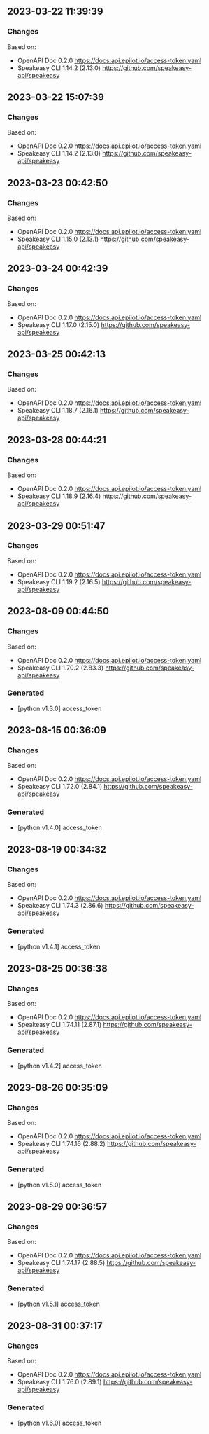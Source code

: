 

## 2023-03-22 11:39:39
### Changes
Based on:
- OpenAPI Doc 0.2.0 https://docs.api.epilot.io/access-token.yaml
- Speakeasy CLI 1.14.2 (2.13.0) https://github.com/speakeasy-api/speakeasy

## 2023-03-22 15:07:39
### Changes
Based on:
- OpenAPI Doc 0.2.0 https://docs.api.epilot.io/access-token.yaml
- Speakeasy CLI 1.14.2 (2.13.0) https://github.com/speakeasy-api/speakeasy

## 2023-03-23 00:42:50
### Changes
Based on:
- OpenAPI Doc 0.2.0 https://docs.api.epilot.io/access-token.yaml
- Speakeasy CLI 1.15.0 (2.13.1) https://github.com/speakeasy-api/speakeasy

## 2023-03-24 00:42:39
### Changes
Based on:
- OpenAPI Doc 0.2.0 https://docs.api.epilot.io/access-token.yaml
- Speakeasy CLI 1.17.0 (2.15.0) https://github.com/speakeasy-api/speakeasy

## 2023-03-25 00:42:13
### Changes
Based on:
- OpenAPI Doc 0.2.0 https://docs.api.epilot.io/access-token.yaml
- Speakeasy CLI 1.18.7 (2.16.1) https://github.com/speakeasy-api/speakeasy

## 2023-03-28 00:44:21
### Changes
Based on:
- OpenAPI Doc 0.2.0 https://docs.api.epilot.io/access-token.yaml
- Speakeasy CLI 1.18.9 (2.16.4) https://github.com/speakeasy-api/speakeasy

## 2023-03-29 00:51:47
### Changes
Based on:
- OpenAPI Doc 0.2.0 https://docs.api.epilot.io/access-token.yaml
- Speakeasy CLI 1.19.2 (2.16.5) https://github.com/speakeasy-api/speakeasy

## 2023-08-09 00:44:50
### Changes
Based on:
- OpenAPI Doc 0.2.0 https://docs.api.epilot.io/access-token.yaml
- Speakeasy CLI 1.70.2 (2.83.3) https://github.com/speakeasy-api/speakeasy
### Generated
- [python v1.3.0] access_token

## 2023-08-15 00:36:09
### Changes
Based on:
- OpenAPI Doc 0.2.0 https://docs.api.epilot.io/access-token.yaml
- Speakeasy CLI 1.72.0 (2.84.1) https://github.com/speakeasy-api/speakeasy
### Generated
- [python v1.4.0] access_token

## 2023-08-19 00:34:32
### Changes
Based on:
- OpenAPI Doc 0.2.0 https://docs.api.epilot.io/access-token.yaml
- Speakeasy CLI 1.74.3 (2.86.6) https://github.com/speakeasy-api/speakeasy
### Generated
- [python v1.4.1] access_token

## 2023-08-25 00:36:38
### Changes
Based on:
- OpenAPI Doc 0.2.0 https://docs.api.epilot.io/access-token.yaml
- Speakeasy CLI 1.74.11 (2.87.1) https://github.com/speakeasy-api/speakeasy
### Generated
- [python v1.4.2] access_token

## 2023-08-26 00:35:09
### Changes
Based on:
- OpenAPI Doc 0.2.0 https://docs.api.epilot.io/access-token.yaml
- Speakeasy CLI 1.74.16 (2.88.2) https://github.com/speakeasy-api/speakeasy
### Generated
- [python v1.5.0] access_token

## 2023-08-29 00:36:57
### Changes
Based on:
- OpenAPI Doc 0.2.0 https://docs.api.epilot.io/access-token.yaml
- Speakeasy CLI 1.74.17 (2.88.5) https://github.com/speakeasy-api/speakeasy
### Generated
- [python v1.5.1] access_token

## 2023-08-31 00:37:17
### Changes
Based on:
- OpenAPI Doc 0.2.0 https://docs.api.epilot.io/access-token.yaml
- Speakeasy CLI 1.76.0 (2.89.1) https://github.com/speakeasy-api/speakeasy
### Generated
- [python v1.6.0] access_token